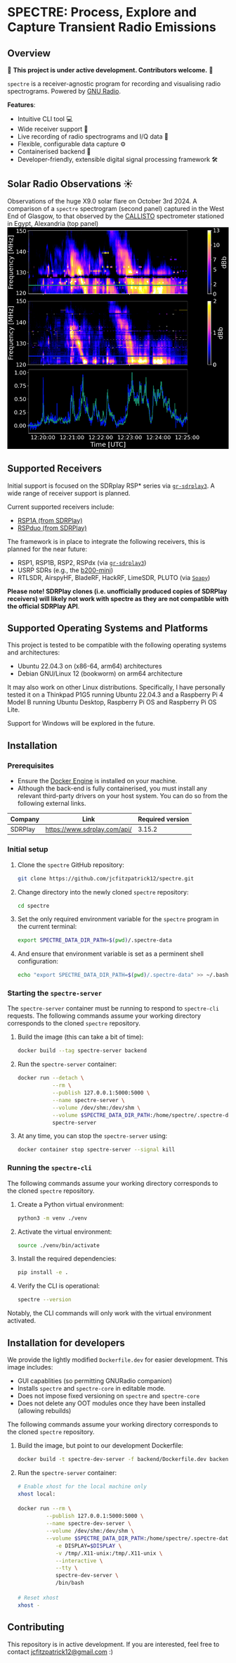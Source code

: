 # __SPECTRE: Process, Explore and Capture Transient Radio Emissions__

## Overview

:loudspeaker: **This project is under active development. Contributors welcome.**  :loudspeaker:

`spectre` is a receiver-agnostic program for recording and visualising radio spectrograms. Powered by [GNU Radio](https://www.gnuradio.org/).

**Features**:  

- Intuitive CLI tool :computer:
- Wide receiver support :satellite:
- Live recording of radio spectrograms and I/Q data :floppy_disk:
- Flexible, configurable data capture :gear:
- Containerised backend :whale:
- Developer-friendly, extensible digital signal processing framework :hammer_and_wrench:

## Solar Radio Observations :sunny:
Observations of the huge X9.0 solar flare on October 3rd 2024. A comparison of a ```spectre``` spectrogram (second panel) captured in the West End of Glasgow, to that observed by the [CALLISTO](https://e-callisto.org/) spectrometer stationed in Egypt, Alexandria (top panel)
![Observations of the huge X9.0 solar flare on October 3rd 2024. A comparison of a spectre spectrogram (second panel) captured in the West End of Glasgow, to that observed by the CALLISTO spectrometer stationed in Egypt, Alexandria (top panel)](docs/gallery/comparison.png)


## Supported Receivers

Initial support is focused on the SDRplay RSP* series via [`gr-sdrplay3`](https://github.com/fventuri/gr-sdrplay3). A wide range of receiver support is planned.

Current supported receivers include:  

- [RSP1A (from SDRPlay)](https://www.sdrplay.com/rsp1a/)
- [RSPduo (from SDRPlay)](https://www.sdrplay.com/rspduo/)

The framework is in place to integrate the following receivers, this is planned for the near future:  

- RSP1, RSP1B, RSP2, RSPdx (via [`gr-sdrplay3`](https://github.com/fventuri/gr-sdrplay3))
- USRP SDRs (e.g., the [b200-mini](https://www.ettus.com/all-products/usrp-b200mini/))
- RTLSDR, AirspyHF, BladeRF, HackRF, LimeSDR, PLUTO (via [`Soapy`](https://wiki.gnuradio.org/index.php/Soapy))

**Please note! SDRPlay clones (i.e. unofficially produced copies of SDRPlay receivers) will likely not work with spectre as they are not compatible with the official SDRPlay API**. 

## Supported Operating Systems and Platforms
This project is tested to be compatible with the following operating systems and architectures:

- Ubuntu 22.04.3 on (x86-64, arm64) architectures
- Debian GNU/Linux 12 (bookworm) on arm64 architecture

It may also work on other Linux distributions. Specifically, I have personally tested it on a Thinkpad P1G5 running Ubuntu 22.04.3 and a Raspberry Pi 4 Model B running Ubuntu Desktop, Raspberry Pi OS and Raspberry Pi OS Lite.

Support for Windows will be explored in the future.


## Installation

### **Prerequisites**
- Ensure the [Docker Engine](https://docs.docker.com/engine/install/ubuntu/) is installed on your machine.
- Although the back-end is fully containerised, you must install any relevant third-party drivers on your host system. You can do so from the following external links.

| Company | Link                          | Required version |
| ------- | ----------------------------- | ---------------- |
| SDRPlay | https://www.sdrplay.com/api/  | 3.15.2           |


### **Initial setup**
1. Clone the ```spectre``` GitHub repository:  
   ```bash
   git clone https://github.com/jcfitzpatrick12/spectre.git
   ```
2. Change directory into the newly cloned ```spectre``` repository:  
   ```bash
   cd spectre
   ```
3. Set the only required environment variable for the ```spectre``` program in the current terminal:  
   ```bash
   export SPECTRE_DATA_DIR_PATH=$(pwd)/.spectre-data
   ```

4. And ensure that environment variable is set as a perminent shell configuration:  
   ```bash
   echo "export SPECTRE_DATA_DIR_PATH=$(pwd)/.spectre-data" >> ~/.bashrc
   ```


### **Starting the `spectre-server`**
The `spectre-server` container must be running to respond to `spectre-cli` requests. The following commands assume your working directory corresponds to the cloned ```spectre``` repository.

1. Build the image (this can take a bit of time):    
   ```bash
   docker build --tag spectre-server backend
   ```

2. Run the `spectre-server` container:  
   ```bash
   docker run --detach \
              --rm \
              --publish 127.0.0.1:5000:5000 \
              --name spectre-server \
              --volume /dev/shm:/dev/shm \
              --volume $SPECTRE_DATA_DIR_PATH:/home/spectre/.spectre-data \
              spectre-server 
   ```
 
3. At any time, you can stop the ```spectre-server``` using:    
   ```bash
   docker container stop spectre-server --signal kill
   ```


### **Running the `spectre-cli`**
The following commands assume your working directory corresponds to the cloned ```spectre``` repository.

1. Create a Python virtual environment:  
   ```bash
   python3 -m venv ./venv
   ```

2. Activate the virtual environment:  
   ```bash
   source ./venv/bin/activate
   ```

3. Install the required dependencies:  
   ```bash
   pip install -e .
   ```

4. Verify the CLI is operational:  
   ```bash
   spectre --version
   ```
Notably, the CLI commands will only work with the virtual environment activated.


## Installation for developers

We provide the lightly modified ```Dockerfile.dev``` for easier development. This image includes:  

- GUI capablities (so permitting GNURadio companion)
- Installs ```spectre``` and ```spectre-core``` in editable mode.
- Does not impose fixed versioning on ```spectre``` and ```spectre-core```
- Does not delete any OOT modules once they have been installed (allowing rebuilds)

The following commands assume your working directory corresponds to the cloned ```spectre``` repository.

1. Build the image, but point to our development Dockerfile:  
   ```bash
   docker build -t spectre-dev-server -f backend/Dockerfile.dev backend
   ```

2. Run the `spectre-server` container:  
   ```bash
   # Enable xhost for the local machine only
   xhost local:

   docker run --rm \
            --publish 127.0.0.1:5000:5000 \
            --name spectre-dev-server \
            --volume /dev/shm:/dev/shm \
            --volume $SPECTRE_DATA_DIR_PATH:/home/spectre/.spectre-data \
               -e DISPLAY=$DISPLAY \
               -v /tmp/.X11-unix:/tmp/.X11-unix \
               --interactive \
               --tty \
               spectre-dev-server \
               /bin/bash

   # Reset xhost
   xhost -
   ```


## Contributing
This repository is in active development. If you are interested, feel free to contact  jcfitzpatrick12@gmail.com :)
